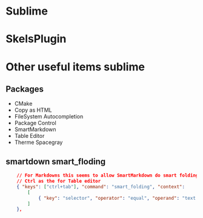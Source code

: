 # Sublime

# SkelsPlugin

# Other useful items sublime
## Packages 
  - CMake
  - Copy as HTML
  - FileSystem Autocompletion
  - Package Control
  - SmartMarkdown
  - Table Editor
  - Therme Spacegray


## smartdown smart_floding
```json
	// For Markdowns this seems to allow SmartMarkdown do smart folding on all headers in SublimeText4
	// Ctrl as the for Table editor
	{ "keys": ["ctrl+tab"], "command": "smart_folding", "context":
		[
			{ "key": "selector", "operator": "equal", "operand": "text.html.markdown" }
		]
	},
```
